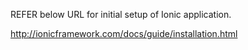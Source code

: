 
REFER below URL for initial setup of Ionic application.

http://ionicframework.com/docs/guide/installation.html
